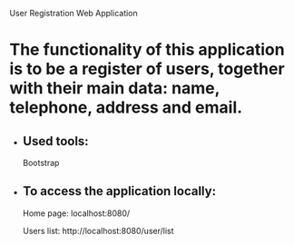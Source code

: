User Registration Web Application

# The functionality of this application is to be a register of users, together with their main data: name, telephone, address and email.

* ## Used tools:
  Bootstrap



* ## To access the application locally:
  Home page: localhost:8080/

  Users list: http://localhost:8080/user/list